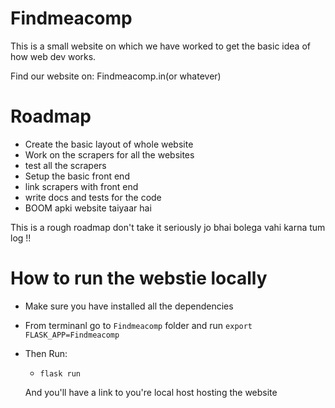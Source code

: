# Findmeacomp

This is a small website on which we have worked to get the basic idea of how web dev works.

Find our website on: Findmeacomp.in(or whatever)

# Roadmap

* Create the basic layout of whole website
* Work on the scrapers for all the websites
* test all the scrapers
* Setup the basic front end
* link scrapers with front end
* write docs and tests for the code
* BOOM apki website taiyaar hai

This is a rough roadmap don't take it seriously jo bhai bolega vahi karna tum log !!


# How to run the webstie locally

* Make sure you have installed all the dependencies
* From terminanl go to `Findmeacomp` folder and run
`export FLASK_APP=Findmeacomp`
* Then Run:
    - `flask run`

    And you'll have a link to you're local host hosting the website
